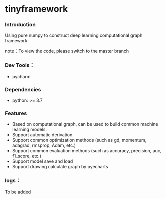# tinyframework

### Introduction
Using pure numpy to construct deep learning computational graph framework.

note：To view the code, please switch to the master branch

### Dev Tools： 
- pycharm

### Dependencies
- python: >= 3.7

### Features
- Based on computational graph, can be used to build common machine learning models.
- Support automatic derivation.
- Support common optimization methods (such as gd, momentum, adagrad, rmsprop, Adam, etc.)
- Support common evaluation methods (such as accuracy, precision, auc, f1_score, etc.)
- Support model save and load
- Support drawing calculate graph by pyecharts 

### logs：
To be added
